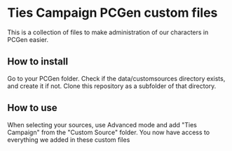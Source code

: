 Ties Campaign PCGen custom files
================================
This is a collection of files to make administration of our characters in PCGen easier.

How to install
--------------
Go to your PCGen folder. Check if the data/customsources directory exists, and create it if not. Clone this repository as a subfolder of that directory.

How to use
----------
When selecting your sources, use Advanced mode and add "Ties Campaign" from the "Custom Source" folder. You now have access to everything we added in these custom files
